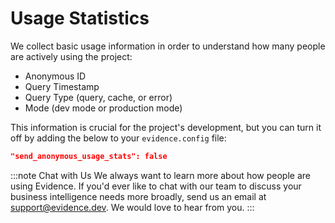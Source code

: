 # Usage Statistics

We collect basic usage information in order to understand how many people are actively using the project:
* Anonymous ID
* Query Timestamp
* Query Type (query, cache, or error)
* Mode (dev mode or production mode)

This information is crucial for the project's development, but you can turn it off by adding the below to your `evidence.config` file:

```json
"send_anonymous_usage_stats": false 
```

:::note Chat with Us
We always want to learn more about how people are using Evidence. If you'd ever like to chat with our team to discuss your business intelligence needs more broadly, send us an email at <support@evidence.dev>. We would love to hear from you.
:::